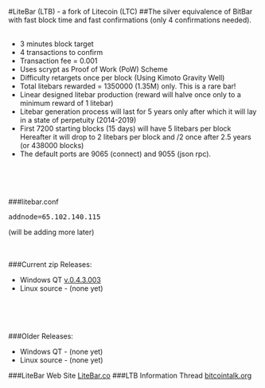 #LiteBar (LTB) - a fork of Litecoin (LTC)
##The silver equivalence of BitBar with fast block time and fast confirmations (only 4 confirmations needed).
<br>
<br>
* 3 minutes block target
* 4 transactions to confirm
* Transaction fee = 0.001
* Uses scrypt as Proof of Work (PoW) Scheme
* Difficulty retargets once per block (Using Kimoto Gravity Well)
* Total litebars rewarded = 1350000 (1.35M) only. This is a rare bar!
* Linear designed litebar production (reward will halve once only to a minimum reward of 1 litebar)
* Litebar generation process will last for 5 years only after which it will lay in a state of perpetuity (2014-2019)
* First 7200 starting blocks (15 days) will have 5 litebars per block Hereafter it will drop to 2 litebars per block and /2 once after 2.5 years (or 438000 blocks)
* The default ports are 9065 (connect) and 9055 (json rpc).
<br>
<br>
<br>

###litebar.conf
<pre>
addnode=65.102.140.115
</pre>
(will be adding more later)
<br>
<br>
<br>

###Current zip Releases:
*  Windows  QT [v.0.4.3.003](https://github.com/bar-qt_v0_4_3_004.zip) 
*  Linux source - (none yet)
<br>
<br>
<br>

###Older Releases:
* Windows  QT  - (none yet) 
* Linux source - (none yet)


###LiteBar Web Site [LiteBar.co](http://litebar.co/)
###LTB Information Thread [bitcointalk.org](https://bitcointalk.org/index.php?topic=1413832.0)
